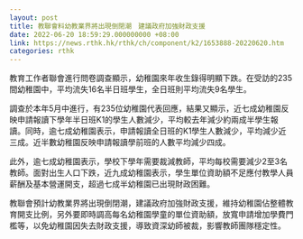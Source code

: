 ```yaml
---
layout: post
title: 教聯會料幼教業界將出現倒閉潮　建議政府加強財政支援
date: 2022-06-20 18:59:29.000000000 +08:00
link: https://news.rthk.hk/rthk/ch/component/k2/1653888-20220620.htm
categories: rthk
---
```


教育工作者聯會進行問卷調查顯示，幼稚園來年收生錄得明顯下跌。在受訪的235間幼稚園中，平均流失16名半日班學生，全日班則平均流失9名學生。

調查於本年5月中進行，有235位幼稚園代表回應，結果又顯示，近七成幼稚園反映申請報讀下學年半日班K1的學生人數減少，平均較去年減少約兩成半學生報讀。同時，逾七成幼稚園表示，申請報讀全日班的K1學生人數減少，平均減少近三成。近半數幼稚園反映申請報讀學前班的人數平均減少四成。

此外，逾七成幼稚園表示，學校下學年需要裁減教師，平均每校需要減少2至3名教師。面對出生人口下跌，近九成幼稚園表示，學生單位資助額不足應付教學人員薪酬及基本營運開支，超過七成半幼稚園已出現財政困難。

教聯會預計幼教業界將出現倒閉潮，建議政府加強財政支援，維持幼稚園佔整體教育開支比例，另外要即時調高每名幼稚園學童的單位資助額，放寬申請增加學費門檻等，以免幼稚園因失去財政支援，導致資深幼師被裁，影響教師團隊穩定性。
